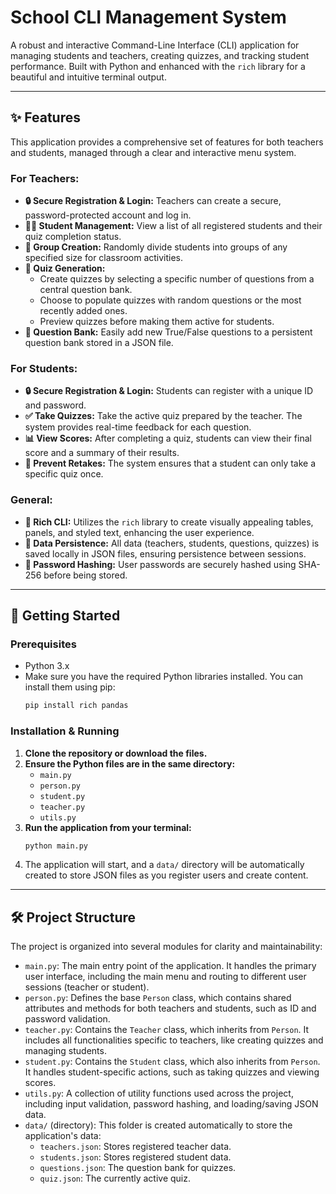 # School CLI Management System

A robust and interactive Command-Line Interface (CLI) application for managing students and teachers, creating quizzes, and tracking student performance. Built with Python and enhanced with the `rich` library for a beautiful and intuitive terminal output.

---

## ✨ Features

This application provides a comprehensive set of features for both teachers and students, managed through a clear and interactive menu system.

### For Teachers:
- **🔒 Secure Registration & Login:** Teachers can create a secure, password-protected account and log in.
- **👨‍🏫 Student Management:** View a list of all registered students and their quiz completion status.
- **🎲 Group Creation:** Randomly divide students into groups of any specified size for classroom activities.
- **📝 Quiz Generation:**
    - Create quizzes by selecting a specific number of questions from a central question bank.
    - Choose to populate quizzes with random questions or the most recently added ones.
    - Preview quizzes before making them active for students.
- **🏦 Question Bank:** Easily add new True/False questions to a persistent question bank stored in a JSON file.

### For Students:
- **🔒 Secure Registration & Login:** Students can register with a unique ID and password.
- **✅ Take Quizzes:** Take the active quiz prepared by the teacher. The system provides real-time feedback for each question.
- **📊 View Scores:** After completing a quiz, students can view their final score and a summary of their results.
- **🚫 Prevent Retakes:** The system ensures that a student can only take a specific quiz once.

### General:
- **🎨 Rich CLI:** Utilizes the `rich` library to create visually appealing tables, panels, and styled text, enhancing the user experience.
- **💾 Data Persistence:** All data (teachers, students, questions, quizzes) is saved locally in JSON files, ensuring persistence between sessions.
- **🔑 Password Hashing:** User passwords are securely hashed using SHA-256 before being stored.

---

## 🚀 Getting Started

### Prerequisites

- Python 3.x
- Make sure you have the required Python libraries installed. You can install them using pip:
  ```bash
  pip install rich pandas
  ```

### Installation & Running

1.  **Clone the repository or download the files.**
2.  **Ensure the Python files are in the same directory:**
    - `main.py`
    - `person.py`
    - `student.py`
    - `teacher.py`
    - `utils.py`
3.  **Run the application from your terminal:**
    ```bash
    python main.py
    ```
4.  The application will start, and a `data/` directory will be automatically created to store JSON files as you register users and create content.

---

## 🛠️ Project Structure

The project is organized into several modules for clarity and maintainability:

-   `main.py`: The main entry point of the application. It handles the primary user interface, including the main menu and routing to different user sessions (teacher or student).
-   `person.py`: Defines the base `Person` class, which contains shared attributes and methods for both teachers and students, such as ID and password validation.
-   `teacher.py`: Contains the `Teacher` class, which inherits from `Person`. It includes all functionalities specific to teachers, like creating quizzes and managing students.
-   `student.py`: Contains the `Student` class, which also inherits from `Person`. It handles student-specific actions, such as taking quizzes and viewing scores.
-   `utils.py`: A collection of utility functions used across the project, including input validation, password hashing, and loading/saving JSON data.
-   `data/` (directory): This folder is created automatically to store the application's data:
    -   `teachers.json`: Stores registered teacher data.
    -   `students.json`: Stores registered student data.
    -   `questions.json`: The question bank for quizzes.
    -   `quiz.json`: The currently active quiz.
